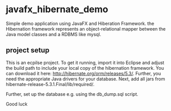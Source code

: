 # javafx_hibernate_demo
Simple demo application using JavaFX and Hiberation Framework. the Hibernation framework represents an object-relational mapper between the Java model classes and a RDBMS like mysql.

## project setup

This is an ecpilse project. To get it running, import it into Eclipse and adjust the build path to include your local copy of the hibernation framework. You can download it here: http://hibernate.org/orm/releases/5.3/. Further, you need the appropriate Java drivers for your database.
Next, add all jars from hibernate-release-5.3.1.Final/lib/required/.

Further, set up the database e.g. using the db_dump.sql script.

Good luck